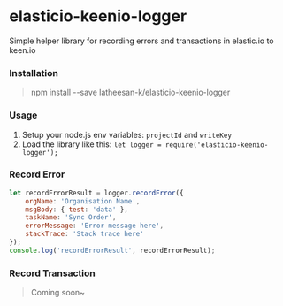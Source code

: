 # elasticio-keenio-logger
Simple helper library for recording errors and transactions in elastic.io to keen.io

### Installation

> npm install --save latheesan-k/elasticio-keenio-logger

### Usage

1. Setup your node.js env variables: `projectId` and `writeKey`
2. Load the library like this: `let logger = require('elasticio-keenio-logger');`

### Record Error

```js
let recordErrorResult = logger.recordError({
    orgName: 'Organisation Name',
    msgBody: { test: 'data' },
    taskName: 'Sync Order',
    errorMessage: 'Error message here',
    stackTrace: 'Stack trace here'
});
console.log('recordErrorResult', recordErrorResult);
```

### Record Transaction

> Coming soon~